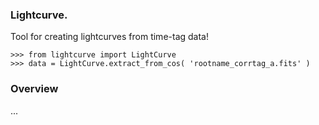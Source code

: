 ### Lightcurve.
Tool for creating lightcurves from time-tag data!

```
>>> from lightcurve import LightCurve 
>>> data = LightCurve.extract_from_cos( 'rootname_corrtag_a.fits' )
```

### Overview
...
